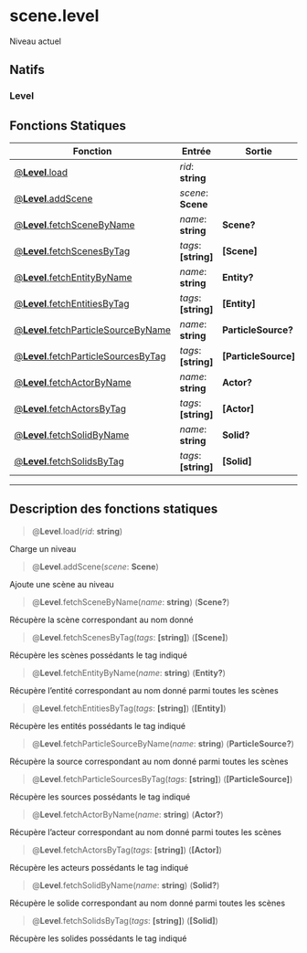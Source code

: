 # scene.level

Niveau actuel
## Natifs
### Level
## Fonctions Statiques
|Fonction|Entrée|Sortie|
|-|-|-|
|[@**Level**.load](#static_0)|*rid*: **string**||
|[@**Level**.addScene](#static_1)|*scene*: **Scene**||
|[@**Level**.fetchSceneByName](#static_2)|*name*: **string**|**Scene?**|
|[@**Level**.fetchScenesByTag](#static_3)|*tags*: **[string]**|**[Scene]**|
|[@**Level**.fetchEntityByName](#static_4)|*name*: **string**|**Entity?**|
|[@**Level**.fetchEntitiesByTag](#static_5)|*tags*: **[string]**|**[Entity]**|
|[@**Level**.fetchParticleSourceByName](#static_6)|*name*: **string**|**ParticleSource?**|
|[@**Level**.fetchParticleSourcesByTag](#static_7)|*tags*: **[string]**|**[ParticleSource]**|
|[@**Level**.fetchActorByName](#static_8)|*name*: **string**|**Actor?**|
|[@**Level**.fetchActorsByTag](#static_9)|*tags*: **[string]**|**[Actor]**|
|[@**Level**.fetchSolidByName](#static_10)|*name*: **string**|**Solid?**|
|[@**Level**.fetchSolidsByTag](#static_11)|*tags*: **[string]**|**[Solid]**|


***
## Description des fonctions statiques

<a id="static_0"></a>
> @**Level**.load(*rid*: **string**)

Charge un niveau

<a id="static_1"></a>
> @**Level**.addScene(*scene*: **Scene**)

Ajoute une scène au niveau

<a id="static_2"></a>
> @**Level**.fetchSceneByName(*name*: **string**) (**Scene?**)

Récupère la scène correspondant au nom donné

<a id="static_3"></a>
> @**Level**.fetchScenesByTag(*tags*: **[string]**) (**[Scene]**)

Récupère les scènes possédants le tag indiqué

<a id="static_4"></a>
> @**Level**.fetchEntityByName(*name*: **string**) (**Entity?**)

Récupère l’entité correspondant au nom donné parmi toutes les scènes

<a id="static_5"></a>
> @**Level**.fetchEntitiesByTag(*tags*: **[string]**) (**[Entity]**)

Récupère les entités possédants le tag indiqué

<a id="static_6"></a>
> @**Level**.fetchParticleSourceByName(*name*: **string**) (**ParticleSource?**)

Récupère la source correspondant au nom donné parmi toutes les scènes

<a id="static_7"></a>
> @**Level**.fetchParticleSourcesByTag(*tags*: **[string]**) (**[ParticleSource]**)

Récupère les sources possédants le tag indiqué

<a id="static_8"></a>
> @**Level**.fetchActorByName(*name*: **string**) (**Actor?**)

Récupère l’acteur correspondant au nom donné parmi toutes les scènes

<a id="static_9"></a>
> @**Level**.fetchActorsByTag(*tags*: **[string]**) (**[Actor]**)

Récupère les acteurs possédants le tag indiqué

<a id="static_10"></a>
> @**Level**.fetchSolidByName(*name*: **string**) (**Solid?**)

Récupère le solide correspondant au nom donné parmi toutes les scènes

<a id="static_11"></a>
> @**Level**.fetchSolidsByTag(*tags*: **[string]**) (**[Solid]**)

Récupère les solides possédants le tag indiqué

